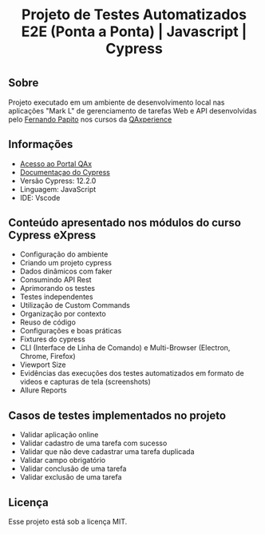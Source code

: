  <h1 align= "center">




Projeto de Testes Automatizados E2E (Ponta a Ponta) | Javascript | Cypress 
<h1> 

## Sobre

Projeto executado em um ambiente de desenvolvimento local nas aplicações "Mark L" de gerenciamento de tarefas Web e API desenvolvidas pelo <a href="https://www.linkedin.com/in/papitoio/" rel="nofollow">Fernando Papito</a> nos cursos da <a href="https://www.qaxperience.com/" rel="nofollow">QAxperience</a>

## Informações

<ul dir="auto">

<li><a href="https://play.qaxperience.com/" rel="nofollow">Acesso ao Portal QAx</a></li>
<li><a href="https://on.cypress.io" rel="nofollow">Documentaçao do Cypress</a></li>
<li>Versão Cypress: 12.2.0</li>
<li>Linguagem: JavaScript</li>
<li>IDE: Vscode</li>

</ul>

## Conteúdo apresentado nos módulos do curso Cypress eXpress 

<ul dir="auto">

<li>Configuração do ambiente</li>
<li>Criando um projeto cypress</li>
<li>Dados dinâmicos com faker</li>
<li>Consumindo API Rest</li>
<li>Aprimorando os testes</li>
<li>Testes independentes</li>
<li>Utilização de Custom Commands</li>
<li>Organização por contexto</li>
<li>Reuso de código</li>
<li>Configurações e boas práticas</li>
<li>Fixtures do cypress</li>
<li>CLI (Interface de Linha de Comando) e Multi-Browser (Electron, Chrome, Firefox)</li>
<li>Viewport Size</li>
<li>Evidências das execuções dos testes automatizados em formato de videos e capturas de tela (screenshots)</li>
<li>Allure Reports</li>

</ul>

##  Casos de testes implementados no projeto

<ul dir="auto">

<li>Validar aplicação online</li>
<li>Validar cadastro de uma tarefa com sucesso</li>
<li>Validar que não deve cadastrar uma tarefa duplicada</li>
<li>Validar campo obrigatório</li>
<li>Validar conclusão de uma tarefa</li>
<li>Validar exclusão de uma tarefa</li>


</ul>

## Licença

Esse projeto está sob a licença MIT.







